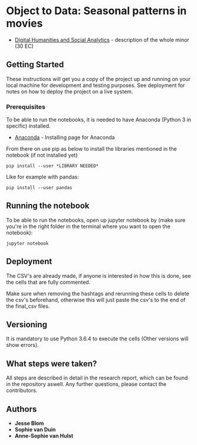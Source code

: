 # Object to Data: Seasonal patterns in movies

* [Digital Humanities and Social Analytics](https://minor.vu.nl/en/programmes-a-z/digital-humanities-and-social-analytics/index.aspx) - description of the whole minor (30 EC)

## Getting Started

These instructions will get you a copy of the project up and running on your local machine for development and testing purposes. See deployment for notes on how to deploy the project on a live system.

### Prerequisites

To be able to run the notebooks, it is needed to have Anaconda (Python 3 in specific) installed. 

* [Anaconda](https://www.anaconda.com/download/#macos) - Installing page for Anaconda


From there on use pip as below to install the libraries mentioned in the notebook (if not installed yet)

```
pip install --user *LIBRARY NEEDED*
```

Like for example with pandas:

```
pip install --user pandas
```

## Running the notebook

To be able to run the notebooks, open up jupyter notebook by (make sure you're in the right folder in the terminal where you want to open the notebook):

```
jupyter notebook
```

## Deployment

The CSV's are already made, if anyone is interested in how this is done, see the cells that are fully commented. 

Make sure when removing the hashtags and rerunning these cells to delete the csv's beforehand, otherwise this will just paste the csv's to the end of the final_csv files.

## Versioning

It is mandatory to use Python 3.6.4 to execute the cells (Other versions will show errors).

## What steps were taken?

All steps are described in detail in the research report, which can be found in the repository aswell. Any further questions, please contact the contributors.

## Authors

* **Jesse Blom** 
* **Sophie van Duin**  
* **Anne-Sophie van Hulst**  


